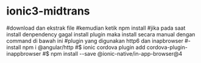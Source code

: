 # ionic3-midtrans

#download dan ekstrak file
#kemudian ketik npm install
#jika pada saat install denpendency gagal install plugin maka install secara manual dengan command di bawah ini
#plugin yang digunakan http6 dan inapbrowser
#-install npm i @angular/http
#$ ionic cordova plugin add cordova-plugin-inappbrowser
#$ npm install --save @ionic-native/in-app-browser@4
